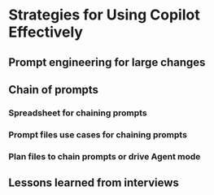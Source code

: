 # Strategies for Using Copilot Effectively

## Prompt engineering for large changes

## Chain of prompts

### Spreadsheet for chaining prompts

### Prompt files use cases for chaining prompts

### Plan files to chain prompts or drive Agent mode

## Lessons learned from interviews
